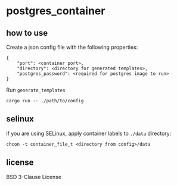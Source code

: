 # postgres_container

## how to use

Create a json config file with the following properties:

```
{
	"port": <container port>,
	"directory": <directory for generated templates>,
	"postgres_password": <required for postgres image to run>
}
```

Run `generate_templates`

```
cargo run -- ./path/to/config
```

## selinux

if you are using SELinux, apply container labels to `./data` directory:

```
chcon -t container_file_t <directory from config>/data
```

## license

BSD 3-Clause License



